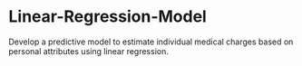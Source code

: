 # Linear-Regression-Model
Develop a predictive model to estimate individual medical charges based on personal attributes  using linear regression. 
